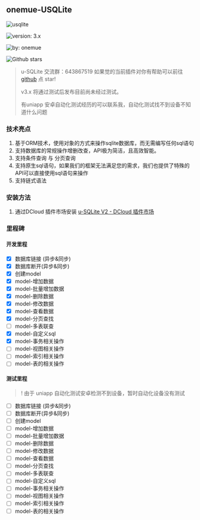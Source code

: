 ## onemue-USQLite

![usqlite](https://img.shields.io/badge/-usqlite-blue)

![version: 3.x](https://img.shields.io/badge/version-3.x-blue)

![by: onemue](https://img.shields.io/badge/by-onemue-blue)

![Github stars](https://img.shields.io/github/stars/onemue/u-sqlite.svg)


> u-SQLite 交流群：643867519 如果觉的当前插件对你有帮助可以前往 [github](https://github.com/onemue/u-sqlite) 点 star!
>
> v3.x 将通过测试后发布目前尚未经过测试。
>
> 有uniapp 安卓自动化测试经历的可以联系我，自动化测试找不到设备不知道什么问题

### 技术亮点

1. 基于ORM技术，使用对象的方式来操作sqlite数据库，而无需编写任何sql语句
2. 支持数据库的常规操作增删改查，API极为简洁，且高效智能。
3. 支持条件查询 与 分页查询
4. 支持原生sql语句，如果我们的框架无法满足您的需求，我们也提供了特殊的API可以直接使用sql语句来操作
5. 支持链式语法

### 安装方法

1. 通过DCloud 插件市场安装 [u-SQLite V2 - DCloud 插件市场](https://ext.dcloud.net.cn/plugin?id=6974)

### 里程碑

#### 开发里程

- [x] 数据库链接 (异步&同步)
- [x] 数据库断开(异步&同步)
- [x] 创建model
- [x] model-增加数据
- [x] model-批量增加数据
- [x] model-删除数据
- [x] model-修改数据
- [x] model-查看数据
- [x] model-分页查找
- [ ] model-多表联查
- [x] model-自定义sql
- [x] model-事务相关操作
- [ ] model-视图相关操作
- [ ] model-索引相关操作
- [ ] model-表的相关操作

#### 测试里程

> ! 由于 uniapp 自动化测试安卓检测不到设备，暂时自动化设备没有测试

- [ ] 数据库链接 (异步&同步)
- [ ] 数据库断开(异步&同步)
- [ ] 创建model
- [ ] model-增加数据
- [ ] model-批量增加数据
- [ ] model-删除数据
- [ ] model-修改数据
- [ ] model-查看数据
- [ ] model-分页查找
- [ ] model-多表联查
- [ ] model-自定义sql
- [ ] model-事务相关操作
- [ ] model-视图相关操作
- [ ] model-索引相关操作
- [ ] model-表的相关操作
